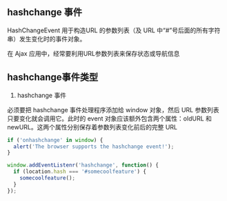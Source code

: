 
##  hashchange 事件
HashChangeEvent 用于构造URL 的参数列表（及 URL 中“#”号后面的所有字符串）发生变化时的事件对象。


在 Ajax 应用中，经常要利用URL参数列表来保存状态或导航信息

## hashchange事件类型
1. hashchange 事件

必须要把 hashchange 事件处理程序添加给 window 对象，然后 URL 参数列表只要变化就会调用它。此时的 event 对象应该额外包含两个属性：oldURL 和 newURL。这两个属性分别保存着参数列表变化前后的完整 URL

```js
if ('onhashchange' in window) {
  alert('The browser supports the hashchange event!');
}

window.addEventListenr('hashchange', function() {
  if (location.hash === '#somecoolfeature') {
    somecoolfeature();
  }
});
```
